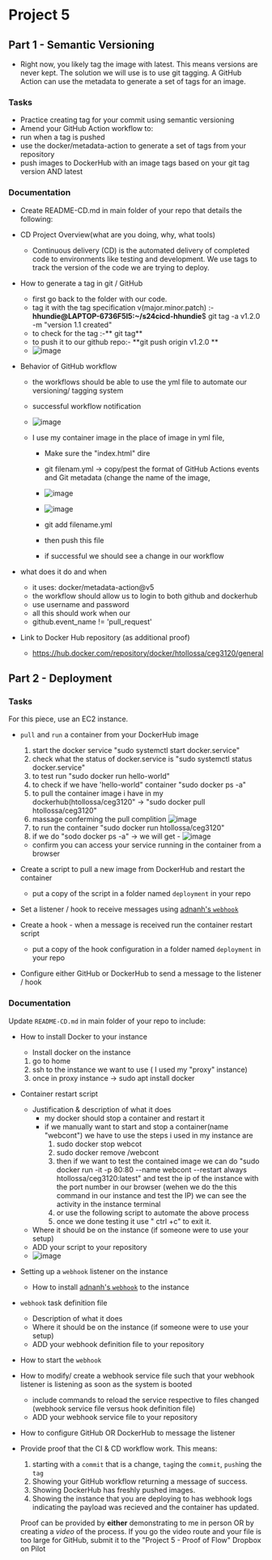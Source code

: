 # Project 5
## Part 1 - Semantic Versioning
- Right now, you likely tag the image with latest. This means versions are never kept. The solution we will use is to use git tagging. A GitHub Action can use the metadata to generate a set of tags for an image.

### Tasks
- Practice creating tag for your commit using semantic versioning
- Amend your GitHub Action workflow to:
- run when a tag is pushed
- use the docker/metadata-action to generate a set of tags from your repository
- push images to DockerHub with an image tags based on your git tag version AND latest
### Documentation
- Create README-CD.md in main folder of your repo that details the following:

- CD Project Overview(what are you doing, why, what tools)
  - Continuous delivery (CD) is the automated delivery of completed code to environments like testing and development. We use tags to track the version of the code we are trying to deploy.
- How to generate a tag in git / GitHub
  - first go back to the folder with our code.
  - tag it with the tag specification v(major.minor.patch) :-**hhundie@LAPTOP-6736F5I5:~/s24cicd-hhundie**$ git tag -a v1.2.0 -m "version 1.1 created"
  - to check for the tag :-** git tag**
  - to push it to our github repo:- **git push origin v1.2.0 **
  -  ![image](https://github.com/WSU-kduncan/s24cicd-hhundie/assets/118832089/2ba28b81-1f1c-4a7b-9602-6ae3aeb42436)



- Behavior of GitHub workflow
  - the workflows should be able to use the yml file to automate our versioning/ tagging system
  
  - successful workflow notification
  -  ![image](https://github.com/WSU-kduncan/s24cicd-hhundie/assets/118832089/ae9040f5-c1a4-4220-9212-df0eaec1ef8d)




  - I use my container image in the place of image in yml file,
    - Make sure the "index.html" dire
    - git filenam.yml -> copy/pest the format of GitHub Actions events and Git metadata (change the name of the image,
    - ![image](https://github.com/WSU-kduncan/s24cicd-hhundie/assets/118832089/3e620164-a282-4c02-8dce-fd0aef8d9ecf)
    -  ![image](https://github.com/WSU-kduncan/s24cicd-hhundie/assets/118832089/fcf37dc6-9325-47c7-a3e1-80af142268fc)

    - git add filename.yml
    - then push this file
    - if successful we should see a change in our workflow 

- what does it do and when
  - it  uses: docker/metadata-action@v5 
  - the workflow should allow us to login to both github and dockerhub
  - use username and password
  - all this should work when our
  - github.event_name != 'pull_request'
- Link to Docker Hub repository (as additional proof)
    - https://hub.docker.com/repository/docker/htollossa/ceg3120/general
## Part 2 - Deployment

### Tasks

For this piece, use an EC2 instance.

- `pull` and `run` a container from your DockerHub image
    1. start the docker service "sudo systemctl start docker.service"
    2. check what the status of docker.service is "sudo systemctl status docker.service"
    3. to test run "sudo docker run hello-world"
    4.  to check if we have 'hello-world" container "sudo docker ps -a"
    5.  to pull the container image i have in my dockerhub(htollossa/ceg3120" -> "sudo docker pull htollossa/ceg3120"
    6.  massage conferming the pull complition ![image](https://github.com/WSU-kduncan/s24cicd-hhundie/assets/118832089/16346956-8406-479f-b07e-a35ed144d43d)
    7.  to run the container "sudo docker run htollossa/ceg3120"
    8.  if we do "sodo docker ps -a" -> we will get
       - ![image](https://github.com/WSU-kduncan/s24cicd-hhundie/assets/118832089/e561994b-036a-4b08-8dbf-0eeb7fbc3bd7)


  - confirm you can access your service running in the container from a browser
- Create a script to pull a new image from DockerHub and restart the container
  - put a copy of the script in a folder named `deployment` in your repo
- Set a listener / hook to receive messages using [adnanh's `webhook`](https://github.com/adnanh/webhook)
- Create a hook - when a message is received run the container restart script
  - put a copy of the hook configuration in a folder named `deployment` in your repo
- Configure either GitHub or DockerHub to send a message to the listener / hook

### Documentation

Update `README-CD.md` in main folder of your repo to include:

- How to install Docker to your instance
    -  Install docker on the instance
    1. go to home
    2. ssh to the instance we want to use ( I used my "proxy" instance)
    3. once in proxy instance -> sudo apt install docker
- Container restart script
  - Justification & description of what it does
      - my docker should stop a container and restart it
      - if we manually want to start and stop a container(name "webcont") we have to use the steps i used in my instance are
          1. sudo docker stop webcot
          2. sudo docker remove /webcont
          3. then if we want to test the contained image we can do "sudo docker run -it -p 80:80 --name webcont --restart always htollossa/ceg3120:latest" and test the ip of the instance with the port number in our browser (wehen we do the this command in our instance and test the IP) we can see the activity in the instance terminal 
          4. or use the following script to automate the above process
          5. once we done testing it use " ctrl +c" to exit it.
  - Where it should be on the instance (if someone were to use your setup)
  - ADD your script to your repository
  -  ![image](https://github.com/WSU-kduncan/s24cicd-hhundie/assets/118832089/0116435d-6747-404c-857f-71bed3905a9e)

- Setting up a `webhook` listener on the instance
  - How to install [adnanh's `webhook`](https://github.com/adnanh/webhook) to the instance
- `webhook` task definition file
  - Description of what it does
  - Where it should be on the instance (if someone were to use your setup)
  - ADD your webhook definition file to your repository
- How to start the `webhook`
- How to modify/ create a webhook service file such that your webhook listener is listening as soon as the system is booted
    - include commands to reload the service respective to files changed (webhook service file versus hook definition file)
    - ADD your webhook service file to your repository
- How to configure GitHub OR DockerHub to message the listener 
- Provide proof that the CI & CD workflow work.  This means:
  1. starting with a `commit` that is a change, `tag`ing the `commit`, `push`ing the `tag`
  2. Showing your GitHub workflow returning a message of success.
  3. Showing DockerHub has freshly pushed images.
  4. Showing the instance that you are deploying to has webhook logs indicating the payload was recieved and the container has updated.  
  
  Proof can be provided by **either** demonstrating to me in person OR by creating a *video* of the process.  If you go the video route and your file is too large for GitHub, submit it to the "Project 5 - Proof of Flow" Dropbox on Pilot


